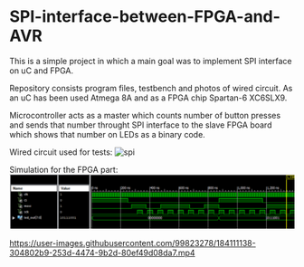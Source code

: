 # SPI-interface-between-FPGA-and-AVR


This is a simple project in which a main goal was to implement SPI interface on uC and FPGA.

Repository consists program files, testbench and photos of wired circuit.
As an uC has been used Atmega 8A and as a FPGA chip Spartan-6 XC6SLX9.

Microcontroller acts as a master which counts number of button presses and sends that number 
throught SPI interface to the slave FPGA board which shows that number on LEDs as a binary code.

Wired circuit used for tests:
![spi](spi.jpg)


Simulation for the FPGA part:
![spi_sim](spi_sim.png)



https://user-images.githubusercontent.com/99823278/184111138-304802b9-253d-4474-9b2d-80ef49d08da7.mp4

